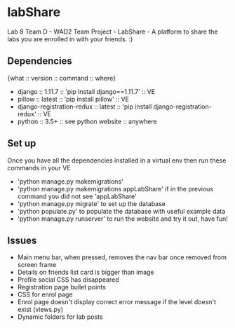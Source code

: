 # labShare

Lab 8 Team D - WAD2 Team Project - LabShare - A platform to share the labs you are enrolled in with your friends. :)

## Dependencies

{what :: version :: command :: where}

* django :: 1.11.7 :: 'pip install django==1.11.7' :: VE
* pillow :: latest :: 'pip install pillow' :: VE
* django-registration-redux :: latest :: 'pip install django-registration-redux' :: VE
* python :: 3.5+ :: see python website :: anywhere

## Set up

Once you have all the dependencies installed in a virtual env then run these commands in your VE

* 'python manage.py makemigrations'
* 'python manage.py makemigrations appLabShare' if in the previous command you did not see 'appLabShare'
* 'python manage.py migrate' to set up the database
* 'python populate.py' to populate the database with useful example data
* 'python manage.py runserver' to run the website and try it out, have fun!

## Issues

* Main menu bar, when pressed, removes the nav bar once removed from screen frame
* Details on friends list card is bigger than image
* Profile social CSS has disappeared
* Registration page bullet points
* CSS for enrol page
* Enrol page doesn't display correct error message if the level doesn't exist (views.py)
* Dynamic folders for lab posts
